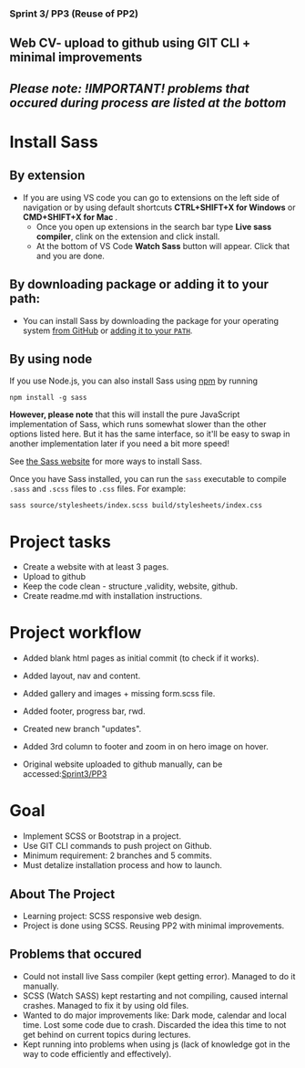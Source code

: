 ### Sprint 3/ PP3 (Reuse of PP2)

## Web CV- upload to github using GIT CLI + minimal improvements

## _Please note: !IMPORTANT! problems that occured during process are listed at the bottom_

# Install Sass

## By extension

- If you are using VS code you can go to extensions on the left side of navigation or by using default shortcuts <b>CTRL+SHIFT+X for Windows</b> or <b>CMD+SHIFT+X for Mac </b>.
  - Once you open up extensions in the search bar type <b>Live sass compiler</b>, clink on the extension and click install.
  - At the bottom of VS Code <b>Watch Sass</b> button will appear. Click that and you are done.

## By downloading package or adding it to your path:

- You can install Sass by downloading the package for your operating system [from GitHub](https://github.com/sass/dart-sass/releases) or [adding it to your `PATH`](https://katiek2.github.io/path-doc/).

## By using node

If you use Node.js, you can also install Sass using [npm][] by running

[npm]: https://www.npmjs.com/

```
npm install -g sass
```

**However, please note** that this will install the pure JavaScript
implementation of Sass, which runs somewhat slower than the other options listed
here. But it has the same interface, so it'll be easy to swap in another
implementation later if you need a bit more speed!

See [the Sass website](https://sass-lang.com/install) for more ways to install
Sass.

Once you have Sass installed, you can run the `sass` executable to compile
`.sass` and `.scss` files to `.css` files. For example:

```
sass source/stylesheets/index.scss build/stylesheets/index.css
```

# Project tasks

- Create a website with at least 3 pages.
- Upload to github
- Keep the code clean - structure ,validity, website, github.
- Create readme.md with installation instructions.

# Project workflow

- Added blank html pages as initial commit (to check if it works).
- Added layout, nav and content.
- Added gallery and images + missing form.scss file.
- Added footer, progress bar, rwd.
- Created new branch "updates".
- Added 3rd column to footer and zoom in on hero image on hover.

- Original website uploaded to github manually, can be accessed:[Sprint3/PP3](https://nedaskisi.github.io/BIT_PP3/)

# Goal

- Implement SCSS or Bootstrap in a project.
- Use GIT CLI commands to push project on Github.
- Minimum requirement: 2 branches and 5 commits.
- Must detalize installation process and how to launch.

## About The Project

- Learning project: SCSS responsive web design.
- Project is done using SCSS. Reusing PP2 with minimal improvements.

## Problems that occured

- Could not install live Sass compiler (kept getting error). Managed to do it manually.
- SCSS (Watch SASS) kept restarting and not compiling, caused internal crashes. Managed to fix it by using old files.
- Wanted to do major improvements like: Dark mode, calendar and local time. Lost some code due to crash. Discarded the idea this time to not get behind on current topics during lectures.
- Kept running into problems when using js (lack of knowledge got in the way to code efficiently and effectively).

